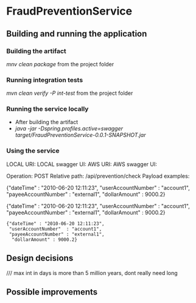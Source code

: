 # FraudPreventionService

## Building and running the application
### Building the artifact
*mnv clean package* from the project folder
### Running integration tests
*mvn clean verify -P int-test* from the project folder
### Running the service locally
- After building the artifact
- *java -jar -Dspring.profiles.active=swagger target/FraudPreventionService-0.0.1-SNAPSHOT.jar* 
### Using the service
LOCAL URI:
LOCAL swagger UI: 
AWS URI:
AWS swagger UI:

Operation: POST
Relative path: /api/prevention/check
Payload examples: 

{"dateTime" : "2010-06-20 12:11:23",
 "userAccountNumber"  : "account1",
 "payeeAccountNumber" : "external1",
  "dollarAmount" : 9000.2}
  
  {"dateTime" : "2010-06-20 12:11:23",
   "userAccountNumber"  : "account1",
   "payeeAccountNumber" : "external1",
    "dollarAmount" : 9000.2}
    
    {"dateTime" : "2010-06-20 12:11:23",
     "userAccountNumber"  : "account1",
     "payeeAccountNumber" : "external1",
      "dollarAmount" : 9000.2}
  
## Design decisions
   /// max int in days is more than 5 million years, dont really need long
## Possible improvements
